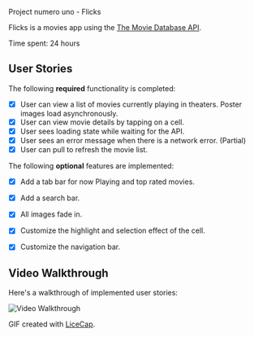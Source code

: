 Project numero uno - Flicks

Flicks is a movies app using the [The Movie Database API](http://docs.themoviedb.apiary.io/#).

Time spent: 24 hours 

## User Stories

The following **required** functionality is completed:

- [x] User can view a list of movies currently playing in theaters. Poster images load asynchronously.
- [x] User can view movie details by tapping on a cell.
- [x] User sees loading state while waiting for the API.
- [x] User sees an error message when there is a network error. (Partial)
- [x] User can pull to refresh the movie list.

The following **optional** features are implemented:

- [x] Add a tab bar for now Playing and top rated movies.
- [x] Add a search bar.
- [x] All images fade in.
- [x] Customize the highlight and selection effect of the cell.
- [x] Customize the navigation bar.



## Video Walkthrough

Here's a walkthrough of implemented user stories:

<img src='http://i.imgur.com/Y8o0l0H.gif' title='Video Walkthrough' width='' alt='Video Walkthrough' />

GIF created with [LiceCap](http://www.cockos.com/licecap/).




